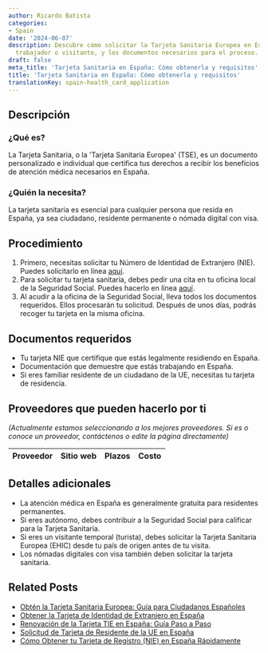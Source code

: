```yaml
---
author: Ricardo Batista
categories:
- Spain
date: '2024-06-07'
description: Descubre cómo solicitar la Tarjeta Sanitaria Europea en España como residente,
  trabajador o visitante, y los documentos necesarios para el proceso.
draft: false
meta_title: 'Tarjeta Sanitaria en España: Cómo obtenerla y requisitos'
title: 'Tarjeta Sanitaria en España: Cómo obtenerla y requisitos'
translationKey: spain-health_card_application
---
```



## Descripción
### ¿Qué es?
La Tarjeta Sanitaria, o la 'Tarjeta Sanitaria Europea' (TSE), es un documento personalizado e individual que certifica tus derechos a recibir los beneficios de atención médica necesarios en España.

### ¿Quién la necesita?
La tarjeta sanitaria es esencial para cualquier persona que resida en España, ya sea ciudadano, residente permanente o nómada digital con visa.

## Procedimiento
1. Primero, necesitas solicitar tu Número de Identidad de Extranjero (NIE). Puedes solicitarlo en línea [aquí](https://sede.policia.gob.es/NieCertificado/).
2. Para solicitar tu tarjeta sanitaria, debes pedir una cita en tu oficina local de la Seguridad Social. Puedes hacerlo en línea [aquí](https://www.seg-social.es/wps/portal/wss/internet/Inicio).
3. Al acudir a la oficina de la Seguridad Social, lleva todos los documentos requeridos. Ellos procesarán tu solicitud. Después de unos días, podrás recoger tu tarjeta en la misma oficina.

## Documentos requeridos
- Tu tarjeta NIE que certifique que estás legalmente residiendo en España.
- Documentación que demuestre que estás trabajando en España.
- Si eres familiar residente de un ciudadano de la UE, necesitas tu tarjeta de residencia.

## Proveedores que pueden hacerlo por ti
_(Actualmente estamos seleccionando a los mejores proveedores. Si es o conoce un proveedor, contáctenos o edite la página directamente)_

| Proveedor | Sitio web | Plazos | Costo |
| --------------- | --------------- | :-------------: | :-------------: |
## Detalles adicionales
- La atención médica en España es generalmente gratuita para residentes permanentes.
- Si eres autónomo, debes contribuir a la Seguridad Social para calificar para la Tarjeta Sanitaria.
- Si eres un visitante temporal (turista), debes solicitar la Tarjeta Sanitaria Europea (EHIC) desde tu país de origen antes de tu visita.
- Los nómadas digitales con visa también deben solicitar la tarjeta sanitaria.


## Related Posts

- [Obtén la Tarjeta Sanitaria Europea: Guía para Ciudadanos Españoles](https://tramitit.com/es/guides/spain/renovacion_de_la_tarjeta_sanitaria/)
- [Obtener la Tarjeta de Identidad de Extranjero en España](https://tramitit.com/es/guides/spain/solicitud_de_la_tarjeta_de_estudiante/)
- [Renovación de la Tarjeta TIE en España: Guía Paso a Paso](https://tramitit.com/es/guides/spain/renovacion_de_la_tarjeta_de_residente_comunitario/)
- [Solicitud de Tarjeta de Residente de la UE en España](https://tramitit.com/es/guides/spain/solicitud_de_tarjeta_de_residente_comunitario/)
- [Cómo Obtener tu Tarjeta de Registro (NIE) en España Rápidamente](https://tramitit.com/es/guides/spain/cédula_de_inscripción/)